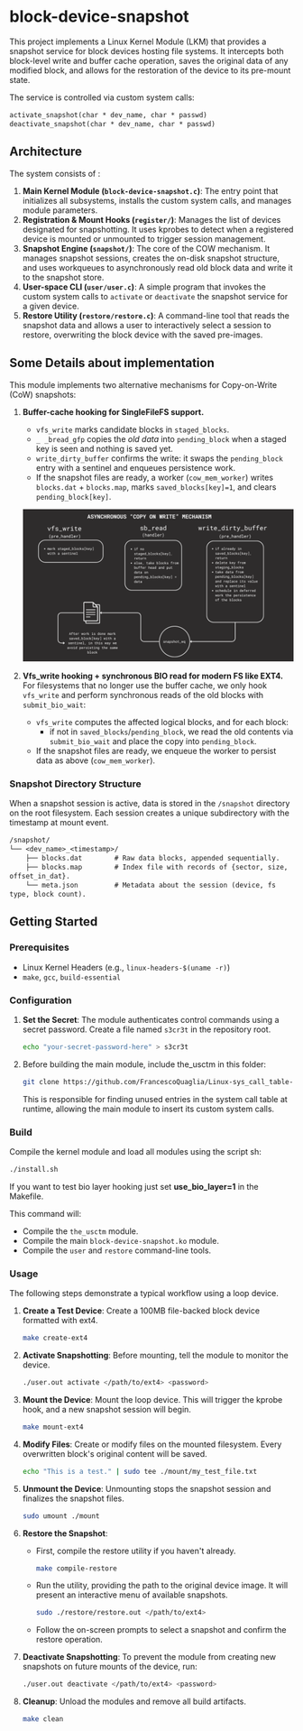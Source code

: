 # block-device-snapshot

This project implements a Linux Kernel Module (LKM) that provides a snapshot service for block devices hosting file systems. It intercepts both block-level write  and buffer cache operation, saves the original data of any modified block, and allows for the restoration of the device to its pre-mount state.

The service is controlled via custom system calls:

    activate_snapshot(char * dev_name, char * passwd)
    deactivate_snapshot(char * dev_name, char * passwd) 


## Architecture

The system consists of :

1.  **Main Kernel Module (`block-device-snapshot.c`)**: The entry point that initializes all subsystems, installs the custom system calls, and manages module parameters.
2.  **Registration & Mount Hooks (`register/`)**: Manages the list of devices designated for snapshotting. It uses kprobes to detect when a registered device is mounted or unmounted to trigger session management.
3.  **Snapshot Engine (`snapshot/`)**: The core of the COW mechanism. It manages snapshot sessions, creates the on-disk snapshot structure, and uses workqueues to asynchronously read old block data and write it to the snapshot store.
5.  **User-space CLI (`user/user.c`)**: A simple program that invokes the custom system calls to `activate` or `deactivate` the snapshot service for a given device.
6.  **Restore Utility (`restore/restore.c`)**: A command-line tool that reads the snapshot data and allows a user to interactively select a session to restore, overwriting the block device with the saved pre-images.

## Some Details about implementation

This module implements two alternative mechanisms for Copy-on-Write (CoW) snapshots:
1. **Buffer-cache hooking for SingleFileFS support.**    
   - `vfs_write` marks candidate blocks in `staged_blocks`.
   - `_ _bread_gfp` copies the *old data* into `pending_block` when a staged key is seen and nothing is saved yet.
   - `write_dirty_buffer` confirms the write: it swaps the `pending_block` entry with a sentinel and enqueues persistence work.
   - If the snapshot files are ready, a worker (`cow_mem_worker`) writes `blocks.dat` + `blocks.map`, marks `saved_blocks[key]=1`, and clears `pending_block[key]`.

   ![Snapshot flow — buffer-cache hooking](doc/BH_Hooking.png)

2. **Vfs_write hooking + synchronous BIO read for modern FS like EXT4.**  
   For filesystems that no longer use the buffer cache, we only hook `vfs_write` and perform synchronous reads of the old blocks with `submit_bio_wait`:
   - `vfs_write` computes the affected logical blocks, and for each block:
     - if not in `saved_blocks`/`pending_block`, we read the old contents via `submit_bio_wait` and place the copy into `pending_block`.
   - If the snapshot files are ready, we enqueue the worker to persist data as above (`cow_mem_worker`).

### Snapshot Directory Structure
When a snapshot session is active, data is stored in the `/snapshot` directory on the root filesystem. Each session creates a unique subdirectory with the timestamp at mount event.

```
/snapshot/
└── <dev_name>_<timestamp>/
    ├── blocks.dat        # Raw data blocks, appended sequentially.
    ├── blocks.map        # Index file with records of {sector, size, offset_in_dat}.
    └── meta.json         # Metadata about the session (device, fs type, block count).
```

## Getting Started

### Prerequisites

*   Linux Kernel Headers (e.g., `linux-headers-$(uname -r)`)
*   `make`, `gcc`, `build-essential`

### Configuration

1.  **Set the Secret**: The module authenticates control commands using a secret password. Create a file named `s3cr3t` in the repository root.

    ```bash
    echo "your-secret-password-here" > s3cr3t
    ```
2. Before building the main module, include the_usctm in this folder:
    ```bash
    git clone https://github.com/FrancescoQuaglia/Linux-sys_call_table-discoverer.git
    ```
    This is responsible for finding unused entries in the system call table at runtime, allowing the main module to insert its custom system calls.

### Build

Compile the kernel module and load all modules using the script sh:

```bash
./install.sh
```
If you want to test bio layer hooking just set **use_bio_layer=1** in the Makefile.

This command will:
*   Compile the `the_usctm` module.
*   Compile the main `block-device-snapshot.ko` module.
*   Compile the `user` and `restore` command-line tools.

### Usage

The following steps demonstrate a typical workflow using a loop device.

1.  **Create a Test Device**: Create a 100MB file-backed block device formatted with ext4.

    ```bash
    make create-ext4
    ```

2.  **Activate Snapshotting**: Before mounting, tell the module to monitor the device.

    ```bash
    ./user.out activate </path/to/ext4> <password>
    ```

4.  **Mount the Device**: Mount the loop device. This will trigger the kprobe hook, and a new snapshot session will begin.

    ```bash
    make mount-ext4
    ```

5.  **Modify Files**: Create or modify files on the mounted filesystem. Every overwritten block's original content will be saved.

    ```bash
    echo "This is a test." | sudo tee ./mount/my_test_file.txt
    ```

6.  **Unmount the Device**: Unmounting stops the snapshot session and finalizes the snapshot files.

    ```bash
    sudo umount ./mount
    ```

7.  **Restore the Snapshot**:
    *   First, compile the restore utility if you haven't already.
        ```bash
        make compile-restore
        ```
    *   Run the utility, providing the path to the original device image. It will present an interactive menu of available snapshots.

        ```bash
        sudo ./restore/restore.out </path/to/ext4>
        ```
    *   Follow the on-screen prompts to select a snapshot and confirm the restore operation.

8.  **Deactivate Snapshotting**: To prevent the module from creating new snapshots on future mounts of the device, run:

    ```bash
    ./user.out deactivate </path/to/ext4> <password>
    ```

9.  **Cleanup**: Unload the modules and remove all build artifacts.

    ```bash
    make clean
    ```

